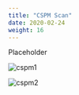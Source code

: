 ```yaml
---
title: "CSPM Scan"
date: 2020-02-24
weight: 16
---
```


Placeholder

![cspm1](/images/mvcscan/cspmscan01.png?classes=border,shadow)

![cspm2](/images/mvcscan/cspmscan01.png?classes=border,shadow)
